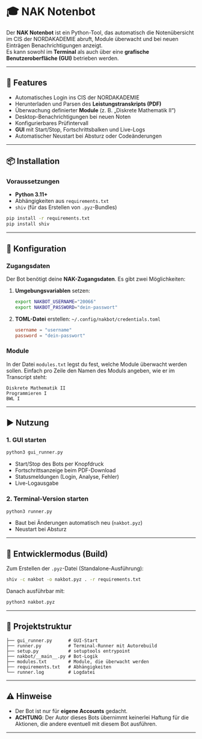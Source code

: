 # 🎓 NAK Notenbot

Der **NAK Notenbot** ist ein Python-Tool, das automatisch die Notenübersicht im CIS der NORDAKADEMIE abruft, Module überwacht und bei neuen Einträgen Benachrichtigungen anzeigt.  
Es kann sowohl im **Terminal** als auch über eine **grafische Benutzeroberfläche (GUI)** betrieben werden.

---

## 🚀 Features

- Automatisches Login ins CIS der NORDAKADEMIE  
- Herunterladen und Parsen des **Leistungstranskripts (PDF)**  
- Überwachung definierter **Module** (z. B. „Diskrete Mathematik II“)  
- Desktop-Benachrichtigungen bei neuen Noten  
- Konfigurierbares Prüfintervall  
- **GUI** mit Start/Stop, Fortschrittsbalken und Live-Logs  
- Automatischer Neustart bei Absturz oder Codeänderungen  

---

## 📦 Installation

### Voraussetzungen
- **Python 3.11+**
- Abhängigkeiten aus `requirements.txt`
- `shiv` (für das Erstellen von `.pyz`-Bundles)

```bash
pip install -r requirements.txt
pip install shiv
```

---

## 🔑 Konfiguration

### Zugangsdaten

Der Bot benötigt deine **NAK-Zugangsdaten**.
Es gibt zwei Möglichkeiten:

1. **Umgebungsvariablen** setzen:

   ```bash
   export NAKBOT_USERNAME="20066"
   export NAKBOT_PASSWORD="dein-passwort"
   ```

2. **TOML-Datei** erstellen:
   `~/.config/nakbot/credentials.toml`

   ```toml
   username = "username"
   password = "dein-passwort"
   ```

### Module

In der Datei `modules.txt` legst du fest, welche Module überwacht werden sollen.
Einfach pro Zeile den Namen des Moduls angeben, wie er im Transcript steht:

```
Diskrete Mathematik II
Programmieren I
BWL I
```

---

## ▶ Nutzung

### 1. GUI starten

```bash
python3 gui_runner.py
```

* Start/Stop des Bots per Knopfdruck
* Fortschrittsanzeige beim PDF-Download
* Statusmeldungen (Login, Analyse, Fehler)
* Live-Logausgabe

### 2. Terminal-Version starten

```bash
python3 runner.py
```

* Baut bei Änderungen automatisch neu (`nakbot.pyz`)
* Neustart bei Absturz

---

## 🔨 Entwicklermodus (Build)

Zum Erstellen der `.pyz`-Datei (Standalone-Ausführung):

```bash
shiv -c nakbot -o nakbot.pyz . -r requirements.txt
```

Danach ausführbar mit:

```bash
python3 nakbot.pyz
```

---

## 📂 Projektstruktur

```
├── gui_runner.py      # GUI-Start
├── runner.py          # Terminal-Runner mit Autorebuild
├── setup.py           # setuptools entrypoint
├── nakbot/__main__.py # Bot-Logik
├── modules.txt        # Module, die überwacht werden
├── requirements.txt   # Abhängigkeiten
└── runner.log         # Logdatei
```

---
## ⚠️ Hinweise

* Der Bot ist nur für **eigene Accounts** gedacht.
* **ACHTUNG**: Der Autor dieses Bots übernimmt keinerlei Haftung für die Aktionen, die andere
eventuell mit diesem Bot ausführen.
---